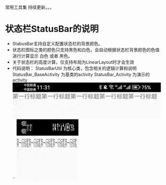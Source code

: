 常用工具集  持续更新。。。
# 状态栏StatusBar的说明
- StabusBar支持自定义配置状态栏的背景颜色。
- 状态栏图标之类的颜色只支持黑色和白色，会自动根据状态栏背景颜色的色值进行计算显示 白色 或者 黑色。
- 关于状态栏的高度计算，仅支持布局为LinearLayout时才会生效
- 代码说明：
  StatusBarUtil 为核心类，包含相关的逻辑计算和说明
  StatusBar_BaseActivity 为基类的activity
  StatusBar_Activity 为演示的activity
  ![image](https://github.com/BINBINXIAO/functionset/blob/master/preview_image_folder/src/main/res/drawable-xhdpi/icon_statusbar.png)
  ``
  <img src="https://github.com/BINBINXIAO/functionset/blob/master/preview_image_folder/src/main/res/drawable-xhdpi/icon_statusbar.png" 
    width="200" height="200"/>